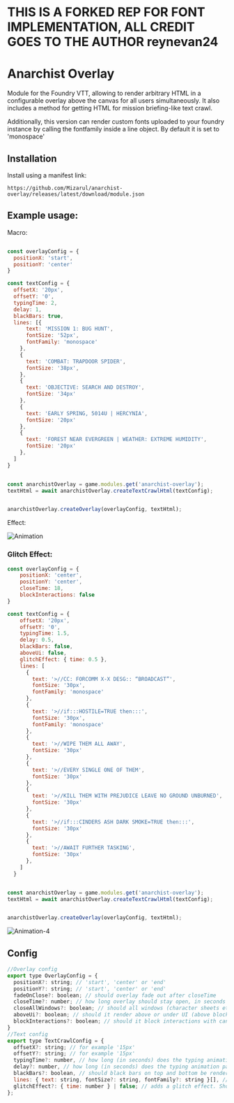 # THIS IS A FORKED REP FOR FONT IMPLEMENTATION, ALL CREDIT GOES TO THE AUTHOR reynevan24

# Anarchist Overlay

Module for the Foundry VTT, allowing to render arbitrary HTML in a configurable overlay above the canvas for all users simultaneously. It also includes a method for getting HTML for mission briefing-like text crawl.

Additionally, this version can render custom fonts uploaded to your foundry instance by calling the fontfamily inside a line object. By default it is set to 'monospace'

## Installation

Install using a manifest link:
```
https://github.com/Mizarul/anarchist-overlay/releases/latest/download/module.json
```

## Example usage:

Macro:
```js

const overlayConfig = {
  positionX: 'start',
  positionY: 'center'
}

const textConfig = {
  offsetX: '20px',
  offsetY: '0',
  typingTime: 2,
  delay: 1,
  blackBars: true,
  lines: [{
      text: 'MISSION 1: BUG HUNT',
      fontSize: '52px',
      fontFamily: 'monospace'
    },
    {
      text: 'COMBAT: TRAPDOOR SPIDER',
      fontSize: '38px',
    },
    {
      text: 'OBJECTIVE: SEARCH AND DESTROY',
      fontSize: '34px'
    },
    {
      text: 'EARLY SPRING, 5014U | HERCYNIA',
      fontSize: '20px'
    },
    {
      text: 'FOREST NEAR EVERGREEN | WEATHER: EXTREME HUMIDITY',
      fontSize: '20px'
    },
  ]
}


const anarchistOverlay = game.modules.get('anarchist-overlay');
textHtml = await anarchistOverlay.createTextCrawlHtml(textConfig);


anarchistOverlay.createOverlay(overlayConfig, textHtml);

```
Effect:

![Animation](https://user-images.githubusercontent.com/10486394/233835406-5a02eaf6-3374-491b-97ba-813512fab075.gif)

### Glitch Effect:

```js
const overlayConfig = {
    positionX: 'center',
    positionY: 'center',
    closeTime: 18,
    blockInteractions: false
}

const textConfig = {
    offsetX: '20px',
    offsetY: '0',
    typingTime: 1.5,
    delay: 0.5,
    blackBars: false,
    aboveUi: false,
    glitchEffect: { time: 0.5 },
    lines: [
      {
        text: '>//CC: FORCOMM X-X DESG:: “BROADCAST”',
        fontSize: '30px',
        fontFamily: 'monospace'
      },
      {
        text: '>//if:::HOSTILE=TRUE then:::',
        fontSize: '30px',
        fontFamily: 'monospace'
      },
      {
        text: '>//WIPE THEM ALL AWAY',
        fontSize: '30px'
      },
      {
        text: '>//EVERY SINGLE ONE OF THEM',
        fontSize: '30px'
      },
      {
        text: '>//KILL THEM WITH PREJUDICE LEAVE NO GROUND UNBURNED',
        fontSize: '30px'
      },
      {
        text: '>//if:::CINDERS ASH DARK SMOKE=TRUE then:::',
        fontSize: '30px'
      },
      {
        text: '>//AWAIT FURTHER TASKING',
        fontSize: '30px'
      },
    ]
  }


const anarchistOverlay = game.modules.get('anarchist-overlay');
textHtml = await anarchistOverlay.createTextCrawlHtml(textConfig);


anarchistOverlay.createOverlay(overlayConfig, textHtml);
```
![Animation-4](https://github.com/Mizarul/anarchist-overlay/assets/10486394/7a0c55be-2a1b-4bb2-b987-df6e6fc78b7d)

## Config
```js
//Overlay config
export type OverlayConfig = {
  positionX?: string; // 'start', 'center' or 'end'
  positionY?: string; // 'start', 'center' or 'end'
  fadeOnClose?: boolean; // should overlay fade out after closeTime
  closeTime?: number; // how long overlay should stay open, in seconds
  closeAllWindows?: boolean; // should all windows (character sheets etc.) be closed before overlay initialization
  aboveUi?: boolean; // should it render above or under UI (above blocks interactivity until overlay closes,
  blockInteractions?: boolean; // should it block interactions with canvas and/or UI (defaults to true)
}
//Text config
export type TextCrawlConfig = {
  offsetX?: string; // for example '15px'
  offsetY?: string; // for example '15px'
  typingTime?: number, // how long (in seconds) does the typing animation take per one line
  delay?: number, // how long (in seconds) does the typing animation pause before next line is typed
  blackBars?: boolean, // should black bars on top and bottom be rendered
  lines: { text: string, fontSize?: string, fontFamily?: string }[], // list of lines to be rendered
  glitchEffect?: { time: number } | false; // adds a glitch effect. Should contain object with information how long should animation loop take
};
```
